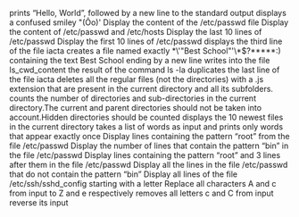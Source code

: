 prints “Hello, World”, followed by a new line to the standard output
displays a confused smiley "(Ôo)'
Display the content of the /etc/passwd file
Display the content of /etc/passwd and /etc/hosts
Display the last 10 lines of /etc/passwd
Display the first 10 lines of /etc/passwd
displays the third line of the file iacta
creates a file named exactly \*\\'"Best School"\'\\*$\?\*\*\*\*\*:) containing the text Best School ending by a new line
writes into the file ls_cwd_content the result of the command ls -la
duplicates the last line of the file iacta
deletes all the regular files (not the directories) with a .js extension that are present in the current directory and all its subfolders.
counts the number of directories and sub-directories in the current directory.The current and parent directories should not be taken into account.Hidden directories should be counted
displays the 10 newest files in the current directory
takes a list of words as input and prints only words that appear exactly once
Display lines containing the pattern “root” from the file /etc/passwd
Display the number of lines that contain the pattern “bin” in the file /etc/passwd
Display lines containing the pattern “root” and 3 lines after them in the file /etc/passwd
Display all the lines in the file /etc/passwd that do not contain the pattern “bin”
Display all lines of the file /etc/ssh/sshd_config starting with a letter
Replace all characters A and c from input to Z and e respectively
removes all letters c and C from input
 reverse its input
